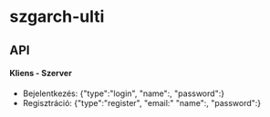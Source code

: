 # szgarch-ulti

## API

#### Kliens - Szerver
- Bejelentkezés: {"type":"login", "name":<string>, "password":<string>}
- Regisztráció: {"type":"register", "email:<string>" "name":<string>, "password":<string>}